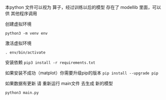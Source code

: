 本python 文件可以视为 算子，经过训练以后的模型 存在了 modellib 里面，可以供 其他程序调用


创建虚拟环境

`python3 -m venv env`

激活虚拟环境

`. env/bin/activate`

安装依赖
`pip3 install -r requirements.txt`

如果安装不成功（matplot）你需要升级pip的版本
`pip install --upgrade pip`



如果数据有更新 请 重新运行 main文件 去生成 新的模型

`python3 main.py`
